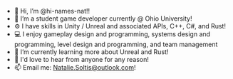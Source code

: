 - 👋 Hi, I’m @hi-names-nat!!
- 👀 I’m a student game developer currently @ Ohio University!
- ⚙️ I have skills in Unity / Unreal and associated APIs, C++, C#, and Rust!
- 💻 I enjoy gameplay design and programming, systems design and programming, level design and programming, and team management
- 🌱 I’m currently learning more about Unreal and Rust!
- 💞️ I'd love to hear from anyone for any reason!
- 📫 Email me: Natalie.Soltis@outlook.com!

<!---
hi-names-nat/hi-names-nat is a ✨ special ✨ repository because its `README.md` (this file) appears on your GitHub profile.
You can click the Preview link to take a look at your changes.
--->
